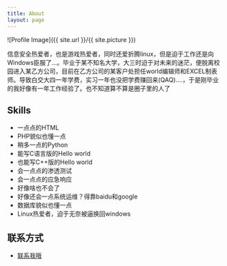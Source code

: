 ```yaml
---
title: About
layout: page
---
```

![Profile Image]({{ site.url }}/{{ site.picture }})

<p>信息安全热爱者，也是游戏热爱者，同时还爱折腾linux，但是迫于工作还是向Windows臣服了...。毕业于某不知名大学，大三时迫于对未来的迷茫，便脱离校园进入某乙方公司，目前在乙方公司的某客户处担任world编辑师和EXCEL制表师。导致白交大四一年学费，实习一年也没把学费赚回来(QAQ)....，于是刚毕业的我好像有一年工作经验了。也不知道算不算是圈子里的人了</p>

<h2>Skills</h2>

<ul class="技能-列表">
	<li>一点点的HTML</li>
	<li>PHP貌似也懂一点</li>  
	<li>稍多一点的Python</li>
	<li>能写C语言版的Hello world</li>
	<li>也能写C++版的Hello world</li>
	<li>会一点点的渗透测试</li>
	<li>会一点点的应急响应</li>
	<li>好像啥也不会了</li>
	<li>好像还会一点系统运维？得靠baidu和google</li>
	<li>数据库貌似也懂一点</li>
	<li>Linux热爱者，迫于无奈被逼换回windows</li>
</ul>

<h2>联系方式</h2>

<ul>
	<li><a href="alert("我觉得你不会想联系我")">联系我哦</a></li>
</ul>
